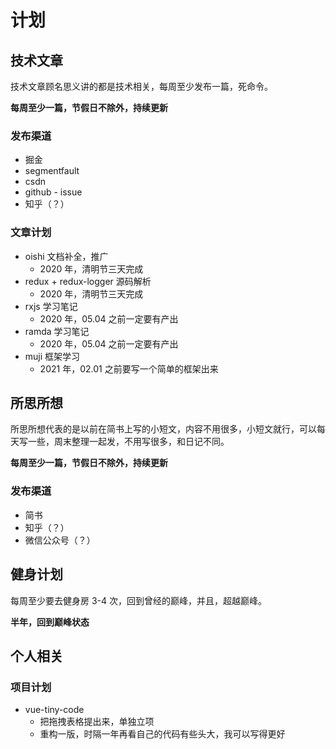# 计划

## 技术文章

技术文章顾名思义讲的都是技术相关，每周至少发布一篇，死命令。

**每周至少一篇，节假日不除外，持续更新**

### 发布渠道

- 掘金
- segmentfault
- csdn
- github - issue
- 知乎（？）

### 文章计划

- oishi 文档补全，推广
  - 2020 年，清明节三天完成
- redux + redux-logger 源码解析
  - 2020 年，清明节三天完成
- rxjs 学习笔记
  - 2020 年，05.04 之前一定要有产出
- ramda 学习笔记
  - 2020 年，05.04 之前一定要有产出
- muji 框架学习
  - 2021 年，02.01 之前要写一个简单的框架出来

## 所思所想

所思所想代表的是以前在简书上写的小短文，内容不用很多，小短文就行，可以每天写一些，周末整理一起发，不用写很多，和日记不同。

**每周至少一篇，节假日不除外，持续更新**

### 发布渠道

- 简书
- 知乎（？）
- 微信公众号（？）

## 健身计划

每周至少要去健身房 3-4 次，回到曾经的巅峰，并且，超越巅峰。

**半年，回到巅峰状态**

## 个人相关

### 项目计划

- vue-tiny-code
  - 把拖拽表格提出来，单独立项
  - 重构一版，时隔一年再看自己的代码有些头大，我可以写得更好
